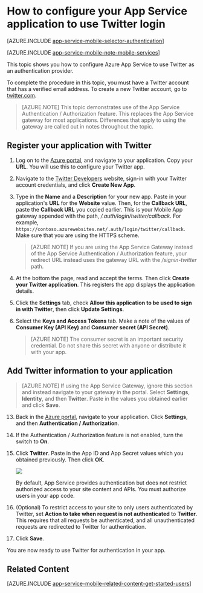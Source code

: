<properties
	pageTitle="How to configure Twitter authentication for your App Services application"
	description="Learn how to configure Twitter authentication for your App Services application."
	services="app-service\mobile"
	documentationCenter=""
	authors="mattchenderson" 
	manager="dwrede"
	editor=""/>

<tags
	ms.service="app-service-mobile"
	ms.workload="mobile"
	ms.tgt_pltfrm="na"
	ms.devlang="multiple"
	ms.topic="article"
	ms.date="10/29/2015"
	ms.author="mahender"/>

# How to configure your App Service application to use Twitter login

[AZURE.INCLUDE [app-service-mobile-selector-authentication](../../includes/app-service-mobile-selector-authentication.md)]
&nbsp;

[AZURE.INCLUDE [app-service-mobile-note-mobile-services](../../includes/app-service-mobile-note-mobile-services.md)]

This topic shows you how to configure Azure App Service to use Twitter as an authentication provider.

To complete the procedure in this topic, you must have a Twitter account that has a verified email address. To create a new Twitter account, go to <a href="http://go.microsoft.com/fwlink/p/?LinkID=268287" target="_blank">twitter.com</a>.


> [AZURE.NOTE]
This topic demonstrates use of the App Service Authentication / Authorization feature. This replaces the App Service gateway for most applications. Differences that apply to using the gateway are called out in notes throughout the topic.


## <a name="register"> </a>Register your application with Twitter


1. Log on to the [Azure portal], and navigate to your application. Copy your **URL**. You will use this to configure your Twitter app.

2. Navigate to the [Twitter Developers] website, sign-in with your Twitter account credentials, and click **Create New App**.

3. Type in the **Name** and a **Description** for your new app. Paste in your application's **URL** for the **Website** value. Then, for the **Callback URL**, paste the **Callback URL** you copied earlier. This is your Mobile App gateway appended with the path, _/.auth/login/twitter/callback_. For example, `https://contoso.azurewebsites.net/.auth/login/twitter/callback`. Make sure that you are using the HTTPS scheme.

	> [AZURE.NOTE]
	If you are using the App Service Gateway instead of the App Service Authentication / Authorization feature, your redirect URL instead uses the gateway URL with the _/signin-twitter_ path.

3.  At the bottom the page, read and accept the terms. Then click **Create your Twitter application**. This registers the app displays the application details.

4. Click the **Settings** tab, check **Allow this application to be used to sign in with Twitter**, then click **Update Settings**.

5. Select the **Keys and Access Tokens** tab. Make a note of the values of **Consumer Key (API Key)** and **Consumer secret (API Secret)**.

    > [AZURE.NOTE] The consumer secret is an important security credential. Do not share this secret with anyone or distribute it with your app.


## <a name="secrets"> </a>Add Twitter information to your application

> [AZURE.NOTE]
If using the App Service Gateway, ignore this section and instead navigate to your gateway in the portal. Select **Settings**, **Identity**, and then **Twitter**. Paste in the values you obtained earlier and click **Save**.


13. Back in the [Azure portal], navigate to your application. Click **Settings**, and then **Authentication / Authorization**.

14. If the Authentication / Authorization feature is not enabled, turn the switch to **On**.

15. Click **Twitter**. Paste in the App ID and App Secret values which you obtained previously. Then click **OK**.

    ![][1]

	By default, App Service provides authentication but does not restrict authorized access to your site content and APIs. You must authorize users in your app code. 

17. (Optional) To restrict access to your site to only users authenticated by Twitter, set **Action to take when request is not authenticated** to **Twitter**. This requires that all requests be authenticated, and all unauthenticated requests are redirected to Twitter for authentication.

17. Click **Save**. 

You are now ready to use Twitter for authentication in your app.

## <a name="related-content"> </a>Related Content

[AZURE.INCLUDE [app-service-mobile-related-content-get-started-users](../../includes/app-service-mobile-related-content-get-started-users.md)]



<!-- Images. -->

[0]: ./media/app-service-mobile-how-to-configure-twitter-authentication/app-service-twitter-redirect.png
[1]: ./media/app-service-mobile-how-to-configure-twitter-authentication/mobile-app-twitter-settings.png

<!-- URLs. -->

[Twitter Developers]: http://go.microsoft.com/fwlink/p/?LinkId=268300
[Azure portal]: https://portal.azure.com/
[xamarin]: ../app-services-mobile-app-xamarin-ios-get-started-users.md